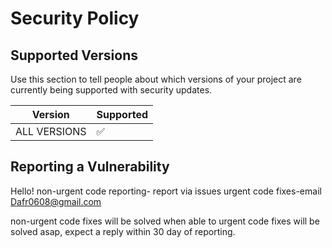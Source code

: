 # Security Policy

## Supported Versions

Use this section to tell people about which versions of your project are
currently being supported with security updates.

| Version       | Supported          |
| -------       | ------------------ |
| ALL VERSIONS  | :white_check_mark: |
         

## Reporting a Vulnerability

Hello!
non-urgent code reporting- report via issues
urgent code fixes-email Dafr0608@gmail.com

non-urgent code fixes will be solved when able to
urgent code fixes will be solved asap, expect a reply within 30 day of reporting.
